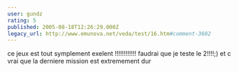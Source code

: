 ```yaml
---
user: gundz
rating: 5
published: 2005-08-18T12:26:29.000Z
legacy_url: http://www.emunova.net/veda/test/16.htm#comment-3602
---
```

ce jeux est tout symplement exelent !!!!!!!!!!!!
faudrai que je teste le 2!!!!;)
et c vrai que la derniere mission est extremement dur